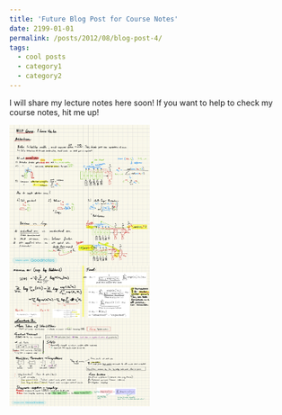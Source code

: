 ```yaml
---
title: 'Future Blog Post for Course Notes'
date: 2199-01-01
permalink: /posts/2012/08/blog-post-4/
tags:
  - cool posts
  - category1
  - category2
---
```


I will share my lecture notes here soon! If you want to help to check my course notes, hit me up!

<!-- ![nb1](https://raw.githubusercontent.com/robuno/robuno.github.io/master/files/nb1.jpg) -->

<!-- ![nb2](https://raw.githubusercontent.com/robuno/robuno.github.io/master/files/nb2.jpg) -->

<img align="left" width="250" height="250" src="https://raw.githubusercontent.com/robuno/robuno.github.io/master/files/nb1.jpg">
<br clear="left"/>
<img align="left" width="250" height="250" src="https://raw.githubusercontent.com/robuno/robuno.github.io/master/files/nb2.jpg">
